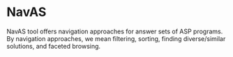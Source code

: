 # NavAS
NavAS tool offers navigation approaches for answer sets of ASP programs. By navigation approaches, we mean filtering, sorting, finding diverse/similar solutions, and faceted browsing.
